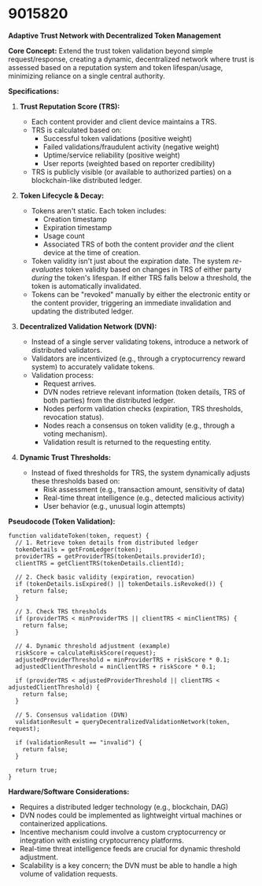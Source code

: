 # 9015820

**Adaptive Trust Network with Decentralized Token Management**

**Core Concept:** Extend the trust token validation beyond simple request/response, creating a dynamic, decentralized network where trust is assessed based on a reputation system and token lifespan/usage, minimizing reliance on a single central authority.

**Specifications:**

1.  **Trust Reputation Score (TRS):**
    *   Each content provider and client device maintains a TRS.
    *   TRS is calculated based on:
        *   Successful token validations (positive weight)
        *   Failed validations/fraudulent activity (negative weight)
        *   Uptime/service reliability (positive weight)
        *   User reports (weighted based on reporter credibility)
    *   TRS is publicly visible (or available to authorized parties) on a blockchain-like distributed ledger.

2.  **Token Lifecycle & Decay:**
    *   Tokens aren't static. Each token includes:
        *   Creation timestamp
        *   Expiration timestamp
        *   Usage count
        *   Associated TRS of both the content provider *and* the client device at the time of creation.
    *   Token validity isn't just about the expiration date. The system *re-evaluates* token validity based on changes in TRS of either party *during* the token's lifespan.  If either TRS falls below a threshold, the token is automatically invalidated.
    *   Tokens can be "revoked" manually by either the electronic entity or the content provider, triggering an immediate invalidation and updating the distributed ledger.

3.  **Decentralized Validation Network (DVN):**
    *   Instead of a single server validating tokens, introduce a network of distributed validators.
    *   Validators are incentivized (e.g., through a cryptocurrency reward system) to accurately validate tokens.
    *   Validation process:
        *   Request arrives.
        *   DVN nodes retrieve relevant information (token details, TRS of both parties) from the distributed ledger.
        *   Nodes perform validation checks (expiration, TRS thresholds, revocation status).
        *   Nodes reach a consensus on token validity (e.g., through a voting mechanism).
        *   Validation result is returned to the requesting entity.

4.  **Dynamic Trust Thresholds:**
    *   Instead of fixed thresholds for TRS, the system dynamically adjusts these thresholds based on:
        *   Risk assessment (e.g., transaction amount, sensitivity of data)
        *   Real-time threat intelligence (e.g., detected malicious activity)
        *   User behavior (e.g., unusual login attempts)

**Pseudocode (Token Validation):**

```
function validateToken(token, request) {
  // 1. Retrieve token details from distributed ledger
  tokenDetails = getFromLedger(token);
  providerTRS = getProviderTRS(tokenDetails.providerId);
  clientTRS = getClientTRS(tokenDetails.clientId);

  // 2. Check basic validity (expiration, revocation)
  if (tokenDetails.isExpired() || tokenDetails.isRevoked()) {
    return false;
  }

  // 3. Check TRS thresholds
  if (providerTRS < minProviderTRS || clientTRS < minClientTRS) {
    return false;
  }

  // 4. Dynamic threshold adjustment (example)
  riskScore = calculateRiskScore(request);
  adjustedProviderThreshold = minProviderTRS + riskScore * 0.1;
  adjustedClientThreshold = minClientTRS + riskScore * 0.1;

  if (providerTRS < adjustedProviderThreshold || clientTRS < adjustedClientThreshold) {
    return false;
  }

  // 5. Consensus validation (DVN)
  validationResult = queryDecentralizedValidationNetwork(token, request);

  if (validationResult == "invalid") {
    return false;
  }

  return true;
}
```

**Hardware/Software Considerations:**

*   Requires a distributed ledger technology (e.g., blockchain, DAG)
*   DVN nodes could be implemented as lightweight virtual machines or containerized applications.
*   Incentive mechanism could involve a custom cryptocurrency or integration with existing cryptocurrency platforms.
*   Real-time threat intelligence feeds are crucial for dynamic threshold adjustment.
*   Scalability is a key concern; the DVN must be able to handle a high volume of validation requests.